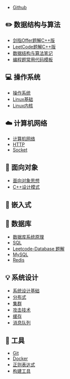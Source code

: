 - [Github](https://github.com/MrRen-sdhm/Interview-Notes)

## ✏️ 数据结构与算法

- [剑指Offer题解C++版](notes/剑指offer题解C++版.md) </br>
- [LeetCode题解C++版](notes/Leetcode%20题解%20-%20目录1.md) </br>
- [数据结构与算法笔记](notes/数据结构与算法学习笔记.md) </br>
- [编程题常用代码模板](notes/编程题常用代码模板.md)

## 💻 操作系统

- [操作系统](notes/计算机操作系统%20-%20目录1.md) </br>
- [Linux基础](notes/Linux.md) </br>
- [Linux内核](notes/《Linux内核设计与实现》笔记.md)

## ☁️ 计算机网络

- [计算机网络](notes/计算机网络%20-%20目录1.md) </br>
- [HTTP](notes/HTTP.md) </br>
- [Socket](notes/Socket.md)

## 🎨 面向对象

- [面向对象思想](notes/面向对象思想.md) </br>
- [C++设计模式](notes/设计模式.md)



## 🎯  嵌入式



## 💾 数据库

- [数据库系统原理](notes/数据库系统原理.md) </br>
- [SQL](notes/SQL.md) </br>
- [Leetcode-Database 题解](notes/Leetcode-Database%20题解.md) </br>
- [MySQL](notes/MySQL.md) </br>
- [Redis](notes/Redis.md)

## 💡 系统设计

- [系统设计基础](notes/系统设计基础.md) </br>
- [分布式](notes/分布式.md) </br>
- [集群](notes/集群.md) </br>
- [攻击技术](notes/攻击技术.md) </br>
- [缓存](notes/缓存.md) </br>
- [消息队列](notes/消息队列.md)

## 🔧 工具

- [Git](notes/Git.md) </br>
- [Docker](notes/Docker.md) </br>
- [正则表达式](notes/正则表达式.md) </br>
- [构建工具](notes/构建工具.md)


